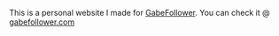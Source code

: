 This is a personal website I made for [GabeFollower](https://twitter.com/gabefollower/). You can check it @ [gabefollower.com](https://gabefollower.com/)
